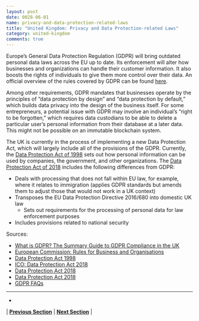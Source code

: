 ```yaml
---
layout: post
date: 0028-06-01
name: privacy-and-data-protection-related-laws
title: "United Kingdom: Privacy and Data Protection-related Laws"
category: united-kingdom
comments: true
---
```


Europe’s General Data Protection Regulation (GDPR) will bring outdated personal data laws across the EU up to date. Its enforcement will alter how businesses and organizations can handle their customer information. It also boosts the rights of individuals to give them more control over their data. An official overview of the rules covered by GDPR can be found [here](https://ec.europa.eu/info/law/law-topic/data-protection/reform/rules-business-and-organisations_en).

Among other requirements, GDPR mandates that businesses operate by the principles of “data protection by design” and “data protection by default,” which builds data privacy into the design of the business itself. For some entrepreneurs, a potential issue with GDPR may involve an individual’s “right to be forgotten,” which requires data custodians to be able to delete a particular user’s personal information from their database at a later data. This might not be possible on an immutable blockchain system.
 
The UK is currently in the process of implementing a new Data Protection Act, which will largely include all of the provisions of the GDPR. Currently, the [Data Protection Act of 1998](http://www.legislation.gov.uk/ukpga/1998/29/contents) sets out how personal information can be used by companies, the government, and other organizations. The [Data Protection Act of 2018](https://www.gov.uk/government/collections/data-protection-act-2018) includes the following differences from GDPR:
  * Deals with processing that does not fall within EU law, for example, where it relates to immigration (applies GDPR standards but amends them to adjust those that would not work in a UK context)
  * Transposes the EU Data Protection Directive 2016/680 into domestic UK law
    * Sets out requirements for the processing of personal data for law enforcement purposes
  * Includes provisions related to national security


Sources:
  * [What is GDPR? The Summary Guide to GDPR Compliance in the UK](http://www.wired.co.uk/article/what-is-gdpr-uk-eu-legislation-compliance-summary-fines-2018)
  * [European Commission: Rules for Business and Organisations](https://ec.europa.eu/info/law/law-topic/data-protection/reform/rules-business-and-organisations_en)
  * [Data Protection Act 1998](http://www.legislation.gov.uk/ukpga/1998/29/contents)
  * [ICO: Data Protection Act 2018](https://ico.org.uk/for-organisations/data-protection-act-2018/)
  * [Data Protection Act 2018](https://www.gov.uk/government/collections/data-protection-act-2018)
  * [Data Protection Act 2018](http://www.legislation.gov.uk/ukpga/2018/12/pdfs/ukpga_20180012_en.pdf)
  * [GDPR FAQs](https://www.eugdpr.org/gdpr-faqs.html)
  
---
- 

| **[Previous Section](https://neo-project.github.io/global-blockchain-compliance-hub//united-kingdom/united-kingdom-securities-related-laws.html)** | **[Next Section](https://neo-project.github.io/global-blockchain-compliance-hub//united-kingdom/united-kingdom-final-liability.html)** |
